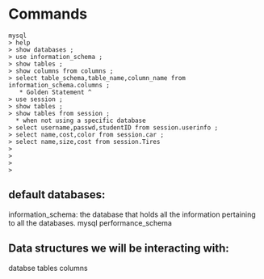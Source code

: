 # Commands



```
mysql
> help
> show databases ;
> use information_schema ; 
> show tables ;
> show columns from columns ;
> select table_schema,table_name,column_name from information_schema.columns ;
   * Golden Statement ^
> use session ;
> show tables ;
> show tables from session ;
  * when not using a specific database 
> select username,passwd,studentID from session.userinfo ;
> select name,cost,color from session.car ; 
> select name,size,cost from session.Tires
>
>
>
>

```


## default databases:
information_schema: the database that holds all the information pertaining to all the databases.
mysql
performance_schema



## Data structures we will be interacting with:
databse
tables
columns 
